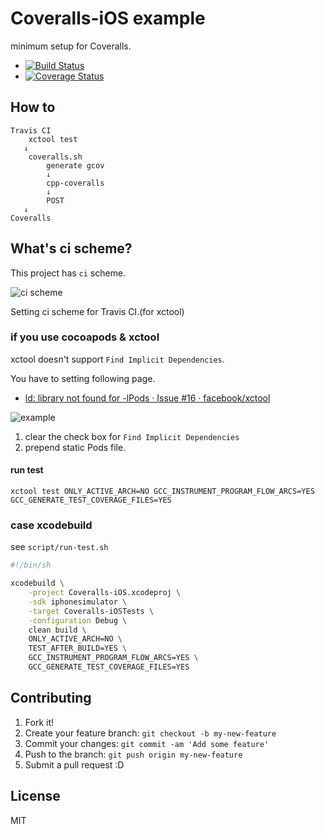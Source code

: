 # Coveralls-iOS example

minimum setup for Coveralls.

* [![Build Status](https://travis-ci.org/crisnieto/Coveralls-iOS.svg?branch=master)](https://travis-ci.org/crisnieto/Coveralls-iOS)
* [![Coverage Status](https://coveralls.io/repos/github/crisnieto/Coveralls-iOS/badge.svg?branch=master)](https://coveralls.io/github/crisnieto/Coveralls-iOS?branch=master)

## How to

```
Travis CI 
	xctool test
   ↓
 	coveralls.sh
 		generate gcov 	
 		↓
 		cpp-coveralls
 		↓
 		POST
   ↓
Coveralls
```

## What's ci scheme?

This project has ``ci`` scheme.

![ci scheme](docs/ci_schemes.png)

Setting ci scheme for Travis CI.(for xctool)

### if you use cocoapods & xctool

xctool doesn't support ``Find Implicit Dependencies``.

You have to setting following page.

* [ld: library not found for -lPods · Issue #16 · facebook/xctool](https://github.com/facebook/xctool/issues/16#issuecomment-17444311 "ld: library not found for -lPods · Issue #16 · facebook/xctool")

![example](https://f.cloud.github.com/assets/83509/463120/e5564bd0-b522-11e2-874b-c00697727a17.png)

1. clear the check box for ``Find Implicit Dependencies``
2. prepend static Pods file.

#### run test

	xctool test ONLY_ACTIVE_ARCH=NO GCC_INSTRUMENT_PROGRAM_FLOW_ARCS=YES GCC_GENERATE_TEST_COVERAGE_FILES=YES

### case xcodebuild

see ``script/run-test.sh``

``` sh
#!/bin/sh

xcodebuild \
	-project Coveralls-iOS.xcodeproj \
	-sdk iphonesimulator \
	-target Coveralls-iOSTests \
	-configuration Debug \
	clean build \
	ONLY_ACTIVE_ARCH=NO \
	TEST_AFTER_BUILD=YES \
	GCC_INSTRUMENT_PROGRAM_FLOW_ARCS=YES \
	GCC_GENERATE_TEST_COVERAGE_FILES=YES 
```

## Contributing

1. Fork it!
2. Create your feature branch: `git checkout -b my-new-feature`
3. Commit your changes: `git commit -am 'Add some feature'`
4. Push to the branch: `git push origin my-new-feature`
5. Submit a pull request :D

## License

MIT

